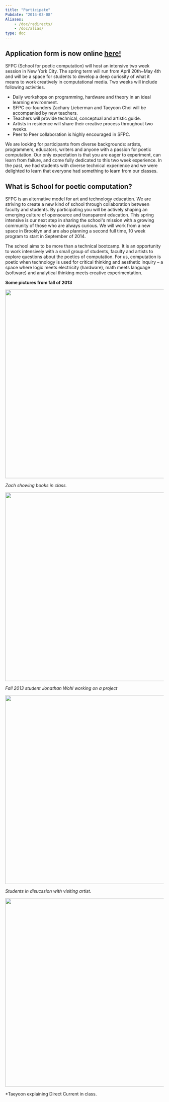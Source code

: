 ```yaml
---
title: "Participate"
Pubdate: "2014-03-08"
Aliases:
    - /doc/redirects/
    - /doc/alias/    
type: doc
---
```


## Application form is now online <a href="https://docs.google.com/forms/d/1TzmAH_zl3Ygfo-g97coeSXZABtVAYAPMMYjvtz8BJVE/viewform">here!</a> 


SFPC (School for poetic computation) will host an intensive two week session in New York City. The spring term will run from April 20th~May 4th and will be a space for students to develop a deep curiosity of what it means to work creatively in computational media. Two weeks will include following activities. 


* Daily workshops on programming, hardware and theory in an ideal learning environment.
* SFPC co-founders Zachary Lieberman and Taeyoon Choi will be accompanied by new teachers.    
* Teachers will provide technical, conceptual and artistic guide. 
* Artists in residence will share their creative process throughout two weeks. 
* Peer to Peer collaboration is highly encouraged in SFPC.  


We are looking for participants from diverse backgrounds: artists, programmers, educators, writers and anyone with a passion for poetic computation. Our only expectation is that you are eager to experiment, can learn from failure, and come fully dedicated to this two week experience. In the past, we had students with diverse technical experience and we were delighted to learn that everyone had something to learn from our classes.      

## What is School for poetic computation?

SFPC is an alternative model for art and technology education. We are striving to create a new kind of school through collaboration between faculty and students. By participating you will be actively shaping an emerging culture of opensource and transparent education. This spring intensive is our next step in sharing the school's mission with a growing community of those who are always curious. We will work from a new space in Brooklyn and are also planning a second full time, 10 week program to start in September of 2014. 

The school aims to be more than a technical bootcamp. It is an opportunity to work intensively with a small group of students, faculty and artists to explore questions about the poetics of computation. For us, computation is poetic when technology is used for critical thinking and aesthetic inquiry – a space where logic meets electricity (hardware), math meets language (software) and analytical thinking meets creative experimentation. 

  
**Some pictures from fall of 2013** 

  <img src="http://farm8.staticflickr.com/7351/10294223446_40d090f2b9_z.jpg" width="600">
  
*Zach showing books in class.* 
  
  <img src="http://farm4.staticflickr.com/3687/11058967193_ef3456e12a_z.jpg" width="600">
  
  *Fall 2013 student Jonathan Wohl working on a project* 
   
  <img src="http://farm4.staticflickr.com/3752/10933506076_bc20069d00_b.jpg" width="600">
 
 *Students in disucssion with visiting artist.*
 
 <img src="http://farm3.staticflickr.com/2886/9989825416_df33158c34_z.jpg" width="600">
 
 *Taeyoon explaining Direct Current in class.